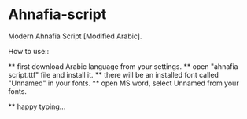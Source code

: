 # Ahnafia-script
Modern Ahnafia Script [Modified Arabic].

How to use::

** first download Arabic language from your settings.
** open "ahnafia script.ttf" file and install it.
** there will be an installed font called "Unnamed" in your fonts.
** open MS word, select Unnamed from your fonts.

** happy typing...
